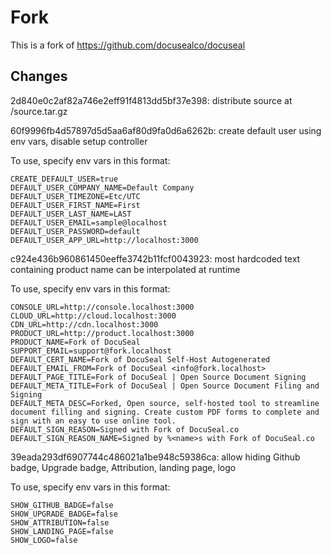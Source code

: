 # Fork

This is a fork of https://github.com/docusealco/docuseal

## Changes

2d840e0c2af82a746e2eff91f4813dd5bf37e398: distribute source at /source.tar.gz

60f9996fb4d57897d5d5aa6af80d9fa0d6a6262b: create default user using env vars, disable setup controller

To use, specify env vars in this format:

```
CREATE_DEFAULT_USER=true
DEFAULT_USER_COMPANY_NAME=Default Company
DEFAULT_USER_TIMEZONE=Etc/UTC
DEFAULT_USER_FIRST_NAME=First
DEFAULT_USER_LAST_NAME=LAST
DEFAULT_USER_EMAIL=sample@localhost
DEFAULT_USER_PASSWORD=default
DEFAULT_USER_APP_URL=http://localhost:3000
```

c924e436b960861450eeffe3742b11fcf0043923: most hardcoded text containing product name can be interpolated at runtime

To use, specify env vars in this format:

```
CONSOLE_URL=http://console.localhost:3000
CLOUD_URL=http://cloud.localhost:3000
CDN_URL=http://cdn.localhost:3000
PRODUCT_URL=http://product.localhost:3000
PRODUCT_NAME=Fork of DocuSeal
SUPPORT_EMAIL=support@fork.localhost
DEFAULT_CERT_NAME=Fork of DocuSeal Self-Host Autogenerated
DEFAULT_EMAIL_FROM=Fork of DocuSeal <info@fork.localhost>
DEFAULT_PAGE_TITLE=Fork of DocuSeal | Open Source Document Signing
DEFAULT_META_TITLE=Fork of DocuSeal | Open Source Document Filing and Signing
DEFAULT_META_DESC=Forked, Open source, self-hosted tool to streamline document filling and signing. Create custom PDF forms to complete and sign with an easy to use online tool.
DEFAULT_SIGN_REASON=Signed with Fork of DocuSeal.co
DEFAULT_SIGN_REASON_NAME=Signed by %<name>s with Fork of DocuSeal.co
```

39eada293df6907744c486021a1be948c59386ca: allow hiding Github badge, Upgrade badge, Attribution, landing page, logo

To use, specify env vars in this format:

```
SHOW_GITHUB_BADGE=false
SHOW_UPGRADE_BADGE=false
SHOW_ATTRIBUTION=false
SHOW_LANDING_PAGE=false
SHOW_LOGO=false
```
